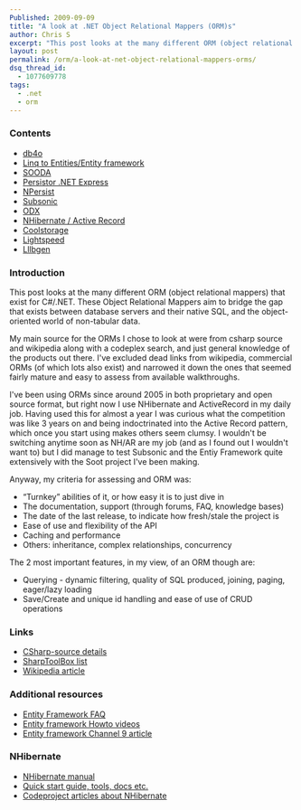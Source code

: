 ```yaml
---
Published: 2009-09-09
title: "A look at .NET Object Relational Mappers (ORM)s"
author: Chris S
excerpt: "This post looks at the many different ORM (object relational mappers) that exist for C#/.NET. These Object Relational Mappers aim to bridge the gap that exists between database servers and their native SQL, and the object-oriented world of non-tabular data. My main source for the ORMs I chose to look at were from csharp source and wikipedia along with a codeplex search, and just general knowledge of the products out there. I've excluded dead links from wikipedia, commercial ORMs (of which lots also exist) and narrowed it down the ones that seemed fairly mature and easy to assess from available walkthroughs. "
layout: post
permalink: /orm/a-look-at-net-object-relational-mappers-orms/
dsq_thread_id:
  - 1077609778
tags:
  - .net
  - orm
---
```

### Contents

  * [db4o][1]
  * [Linq to Entities/Entity framework][2]
  * [SOODA][3]
  * [Persistor .NET Express][4]
  * [NPersist][5]
  * [Subsonic][6]
  * [ODX][7]
  * [NHibernate / Active Record][8]
  * [Coolstorage][9]
  * [Lightspeed][10]
  * [Lllbgen][11]

<!--more-->

### Introduction

This post looks at the many different ORM (object relational mappers) that exist for C#/.NET. These Object Relational Mappers aim to bridge the gap that exists between database servers and their native SQL, and the object-oriented world of non-tabular data. 

My main source for the ORMs I chose to look at were from csharp source and wikipedia along with a codeplex search, and just general knowledge of the products out there. I've excluded dead links from wikipedia, commercial ORMs (of which lots also exist) and narrowed it down the ones that seemed fairly mature and easy to assess from available walkthroughs. 

I've been using ORMs since around 2005 in both proprietary and open source format, but right now I use NHibernate and ActiveRecord in my daily job. Having used this for almost a year I was curious what the competition was like 3 years on and being indoctrinated into the Active Record pattern, which once you start using makes others seem clumsy. I wouldn't be switching anytime soon as NH/AR are my job (and as I found out I wouldn't want to) but I did manage to test Subsonic and the Entiy Framework quite extensively with the Soot project I've been making. 

Anyway, my criteria for assessing and ORM was: 

  * &#8220;Turnkey&#8221; abilities of it, or how easy it is to just dive in
  * The documentation, support (through forums, FAQ, knowledge bases)
  * The date of the last release, to indicate how fresh/stale the project is
  * Ease of use and flexibility of the API
  * Caching and performance
  * Others: inheritance, complex relationships, concurrency

The 2 most important features, in my view, of an ORM though are: 

  * Querying - dynamic filtering, quality of SQL produced, joining, paging, eager/lazy loading
  * Save/Create and unique id handling and ease of use of CRUD operations

### Links

  * [CSharp-source details][12]
  * [SharpToolBox list][13]
  * [Wikipedia article][14]

### Additional resources

  * [Entity Framework FAQ][15]
  * [Entity framework Howto videos][15]
  * [Entity framework Channel 9 article][16]

### NHibernate

  * [NHibernate manual][17]
  * [Quick start guide, tools, docs etc.][18]
  * [Codeproject articles about NHibernate][19]

 [1]: /orm/a-look-at-net-orms-part-1#db4o
 [2]: /orm/a-look-at-net-orms-part-1#linqtoentities
 [3]: /orm/a-look-at-net-orms-part-1#sooda
 [4]: /orm/a-look-at-net-orms-part-2#persistor
 [5]: /orm/a-look-at-net-orms-part-2#npersist
 [6]: /orm/a-look-at-net-orms-part-2#subsonic
 [7]: /orm/a-look-at-net-orms-part-3#odx
 [8]: /orm/a-look-at-net-orms-part-3#nhibernate
 [9]: /orm/a-look-at-net-orms-part-3#coolstorage
 [10]: /orm/a-look-at-net-orms-part-3#lightspeed
 [11]: /orm/a-look-at-net-orms-part-3#lllbgen
 [12]: http://csharp-source.net/open-source/persistence
 [13]: http://sharptoolbox.com/categories/object-relational-mappers
 [14]: http://en.wikipedia.org/wiki/List_of_object-relational_mapping_software
 [15]: http://blogs.msdn.com/adonet/archive/2008/05/20/how-do-i-new-entity-framework-videos.aspx
 [16]: http://channel9.msdn.com/shows/Going+Deep/ADONET-Entity-Framework-What-How-Why/
 [17]: http://www.scribd.com/doc/2567151/nhibernate-reference
 [18]: http://nhforge.org/
 [19]: http://www.codeproject.com/info/search.aspx?artkw=nhibernate&sbo=kw